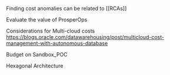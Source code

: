 Finding cost anomalies can be related to [[RCAs]] 

Evaluate the value of ProsperOps

Considerations for Multi-cloud costs
https://blogs.oracle.com/datawarehousing/post/multicloud-cost-management-with-autonomous-database


Budget on Sandbox_POC

Hexagonal Architecture

